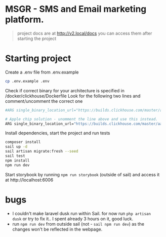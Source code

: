 # MSGR - SMS and Email marketing platform.


> project docs are at http://v2.local/docs you can access them after starting the project

# Starting project
Create a .env file from .env.example
```bash
cp .env.example .env
```

Check if correct binary for your architecture is specified in /docker/clickhouse/Dockerfile
Look for the following two lines and comment/uncomment the correct one
```bash
#ARG single_binary_location_url="https://builds.clickhouse.com/master/amd64/clickhouse"

# Apple chip solution - unomment the line above and use this instead.
ARG single_binary_location_url="https://builds.clickhouse.com/master/aarch64/clickhouse"
````

Install dependencies, start the project and run tests
```bash
composer install
sail up -d
sail artisan migrate:fresh --seed
sail test
npm install
npm run dev
```

Start storybook by running `npm run storybook` (outside of sail) and access it at http://localhost:6006

# bugs
- I couldn't make laravel dusk run within Sail. for now run `php artisan dusk` or try to fix it.. I spent already 3 hours on it, good luck.
- run `npm run dev` from outside sail (not - `sail npm run dev`) as the changes won't be reflected in the webpage.